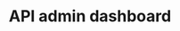 ---
title: API admin dashboard
category: web
description: Step by step tutorial on how to stop being sad and being awesome instead.
technologies: ['react', 'vue']
media: https://images.unsplash.com/photo-1592500103620-1ab8f2c666a5?ixlib=rb-1.2.1&ixid=eyJhcHBfaWQiOjEyMDd9&auto=format&fit=crop&w=3000&q=80
---
